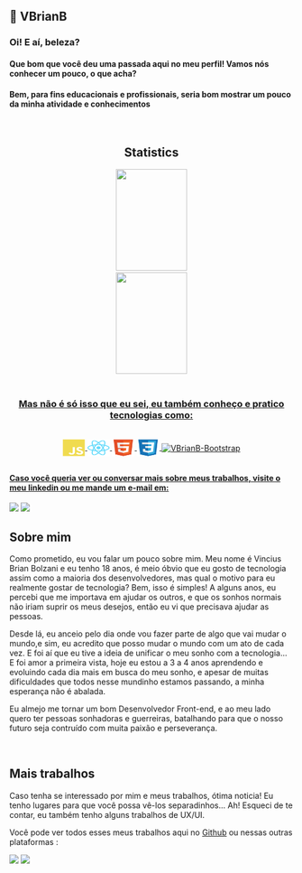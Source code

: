 ## 🚀 VBrianB 


<h3 > Oi! E aí, beleza? </h3>
<h4> Que bom que você deu uma passada aqui no meu perfil! Vamos nós conhecer um pouco, o que acha?</h4>

<h4> Bem, para fins educacionais e profissionais, seria bom mostrar um pouco da minha atividade e conhecimentos</h4>


<br />
<h2 align="center"> Statistics</h2>


    


<div align="center">
  <a href="https://github.com/VBrianB">
  <img width="50%" height="180em" src="https://github-readme-stats.vercel.app/api?username=VBrianB&show_icons=true&theme=radical&include_all_commits=true&count_private=true"/>
  <img width="50%" height="180em" src="https://github-readme-stats.vercel.app/api/top-langs/?username=VBrianB&layout=compact&langs_count=7&theme=radical"/>
</div>

<br />
<h3 align="center"> Mas não é só isso que eu sei, eu também conheço e pratico tecnologias como: </h3>

<div style="display: inline_block" align="center"><br>
  <img align="center" alt="VBrianB-Js" height="30" width="40" src="https://raw.githubusercontent.com/devicons/devicon/master/icons/javascript/javascript-plain.svg">
  <img align="center" alt="VBrianB-React" height="30" width="40" src="https://raw.githubusercontent.com/devicons/devicon/master/icons/react/react-original.svg">
  <img align="center" alt="VBrianB-HTML" height="30" width="40" src="https://raw.githubusercontent.com/devicons/devicon/master/icons/html5/html5-original.svg">
  <img align="center" alt="VBrianB-CSS" height="30" width="40" src="https://raw.githubusercontent.com/devicons/devicon/master/icons/css3/css3-original.svg">
   <img align="center" alt="VBrianB-Bootstrap" height="40" width="40" src="https://cdn.jsdelivr.net/gh/devicons/devicon/icons/bootstrap/bootstrap-original.svg">
 
  ## 
  </div>
  <div>
  <h4 align="left"> Caso você queria ver ou conversar mais sobre meus trabalhos, visite o meu linkedin ou me mande um e-mail em:</h4>
   <a href="https://www.linkedin.com/in/viniciusbolzani/" target="_blank"><img src="https://img.shields.io/badge/-LinkedIn-%230077B5?style=for-the-badge&logo=linkedin&logoColor=white" target="_blank"></a> 
  <a href = "mailto:viniciusbbolzanidev@gmail.com"><img src="https://img.shields.io/badge/-Gmail-%23333?style=for-the-badge&logo=gmail&logoColor=white" target="_blank"></a>
  
</div>

## Sobre mim

Como prometido, eu vou falar um pouco sobre mim. Meu nome é Vincius Brian Bolzani e eu tenho 18 anos, é meio óbvio que eu gosto de tecnologia assim como a maioria dos desenvolvedores, mas qual o motivo para eu realmente gostar de tecnologia? Bem, isso é simples! A alguns anos, eu percebi que me importava em ajudar os outros, e que os sonhos normais não iriam suprir os meus desejos, então eu vi que precisava ajudar as pessoas.

Desde lá, eu anceio pelo dia onde vou fazer parte de algo que vai mudar o mundo,e sim, eu acredito que posso mudar o mundo com um ato de cada vez. E foi aí que eu tive a ideia de unificar o meu sonho com a tecnologia... E foi amor a primeira vista, hoje eu estou a 3 a 4 anos aprendendo e evoluindo cada dia mais em busca do meu sonho, e apesar de muitas dificuldades que todos nesse mundinho estamos passando, a minha esperança não é abalada.

Eu almejo me tornar um bom Desenvolvedor Front-end, e ao meu lado quero ter pessoas sonhadoras e guerreiras, batalhando para que o nosso futuro seja contruído com muita paixão e perseverança.

<br />

## Mais trabalhos

Caso tenha se interessado por mim e meus trabalhos, ótima noticia! Eu tenho lugares para que você possa vê-los separadinhos...
Ah! Esqueci de te contar, eu também tenho alguns trabalhos de UX/UI.

Você pode ver todos esses meus trabalhos aqui no <a href ="https://github.com/VBrianB?tab=repositories">Github</a> ou nessas outras plataformas :

<a href="https://www.instagram.com/vbrian_b/" target="_blank"><img src="https://img.shields.io/badge/-Instagram-%23E4405F?style=for-the-badge&logo=instagram&logoColor=white" target="_blank"></a>
<a href="https://dribbble.com/ViniciusBDev" target="_blank"><img src="https://img.shields.io/badge/Dribbble-EA4C89?style=for-the-badge&logo=dribbble&logoColor=white"></a>




